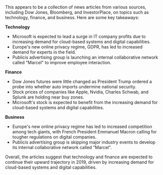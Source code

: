 This appears to be a collection of news articles from various sources, including Dow Jones, Bloomberg, and InvestorPlace, on topics such as technology, finance, and business. Here are some key takeaways:

**Technology**

* Microsoft is expected to lead a surge in IT company profits due to increasing demand for cloud-based systems and digital capabilities.
* Europe's new online privacy regime, GDPR, has led to increased demand for experts in the field.
* Publicis advertising group is launching an internal collaborative network called "Marcel" to improve employee interaction.

**Finance**

* Dow Jones futures were little changed as President Trump ordered a probe into whether auto imports undermine national security.
* Stock prices of companies like Apple, Nvidia, Charles Schwab, and Splunk are holding near buy zones.
* Microsoft's stock is expected to benefit from the increasing demand for cloud-based systems and digital capabilities.

**Business**

* Europe's new online privacy regime has led to increased competition among tech giants, with French President Emmanuel Macron calling for tougher regulations on digital companies.
* Publicis advertising group is skipping major industry events to develop its internal collaborative network called "Marcel".

Overall, the articles suggest that technology and finance are expected to continue their upward trajectory in 2019, driven by increasing demand for cloud-based systems and digital capabilities.